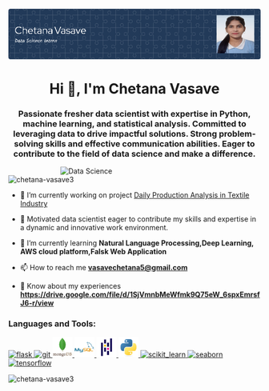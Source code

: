 ![logo](https://github.com/chetana-vasave3/Chetana-Vasave/blob/main/github-header-image%20(6).png)
<h1 align="center">Hi 👋, I'm Chetana Vasave</h1>
<h3 align="center">Passionate fresher data scientist with expertise in Python, machine learning, and statistical analysis. Committed to leveraging data to drive impactful solutions. Strong problem-solving skills and effective communication abilities. Eager to contribute to the field of data science and make a difference.</h3>

<img align="right" alt="Data Science" width="400" src="https://digitalcreativemind.com/wp-content/uploads/2021/06/Analytics_amp_Data_Science.gif">

<p align="left"> <img src="https://komarev.com/ghpvc/?username=chetana-vasave3&label=Profile%20views&color=0e75b6&style=flat" alt="chetana-vasave3" /> </p>

- 🔭 I’m currently working on project [Daily Production Analysis in Textile Industry](https://github.com/chetana-vasave3/Reiter-Daily-Production-Analysis.git)

- 🤝 Motivated data scientist eager to contribute my skills and expertise in a dynamic and innovative work environment.

- 🌱 I’m currently learning **Natural Language Processing,Deep Learning, AWS cloud platform,Falsk Web Application**

- 📫 How to reach me **vasavechetana5@gmail.com**

- 📄 Know about my experiences **https://drive.google.com/file/d/1SjVmnbMeWfmk9Q75eW_6spxEmrsfJ6-r/view**


<h3 align="left">Languages and Tools:</h3>
<p align="left"> <a href="https://flask.palletsprojects.com/" target="_blank" rel="noreferrer"> <img src="https://www.vectorlogo.zone/logos/pocoo_flask/pocoo_flask-icon.svg" alt="flask" width="40" height="40"/> </a> <a href="https://git-scm.com/" target="_blank" rel="noreferrer"> <img src="https://www.vectorlogo.zone/logos/git-scm/git-scm-icon.svg" alt="git" width="40" height="40"/> </a> <a href="https://www.mongodb.com/" target="_blank" rel="noreferrer"> <img src="https://raw.githubusercontent.com/devicons/devicon/master/icons/mongodb/mongodb-original-wordmark.svg" alt="mongodb" width="40" height="40"/> </a> <a href="https://www.mysql.com/" target="_blank" rel="noreferrer"> <img src="https://raw.githubusercontent.com/devicons/devicon/master/icons/mysql/mysql-original-wordmark.svg" alt="mysql" width="40" height="40"/> </a> <a href="https://pandas.pydata.org/" target="_blank" rel="noreferrer"> <img src="https://raw.githubusercontent.com/devicons/devicon/2ae2a900d2f041da66e950e4d48052658d850630/icons/pandas/pandas-original.svg" alt="pandas" width="40" height="40"/> </a> <a href="https://www.python.org" target="_blank" rel="noreferrer"> <img src="https://raw.githubusercontent.com/devicons/devicon/master/icons/python/python-original.svg" alt="python" width="40" height="40"/> </a> <a href="https://scikit-learn.org/" target="_blank" rel="noreferrer"> <img src="https://upload.wikimedia.org/wikipedia/commons/0/05/Scikit_learn_logo_small.svg" alt="scikit_learn" width="40" height="40"/> </a> <a href="https://seaborn.pydata.org/" target="_blank" rel="noreferrer"> <img src="https://seaborn.pydata.org/_images/logo-mark-lightbg.svg" alt="seaborn" width="40" height="40"/> </a> <a href="https://www.tensorflow.org" target="_blank" rel="noreferrer"> <img src="https://www.vectorlogo.zone/logos/tensorflow/tensorflow-icon.svg" alt="tensorflow" width="40" height="40"/> </a> </p>

<p><img align="center" src="https://github-readme-stats.vercel.app/api/top-langs?username=chetana-vasave3&show_icons=true&locale=en&layout=compact" alt="chetana-vasave3" /></p>

